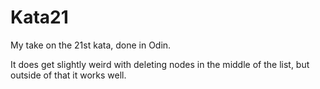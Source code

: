 # Kata21
My take on the 21st kata, done in Odin. 

It does get slightly weird with deleting nodes in the middle of the list, but outside of that it works well.

